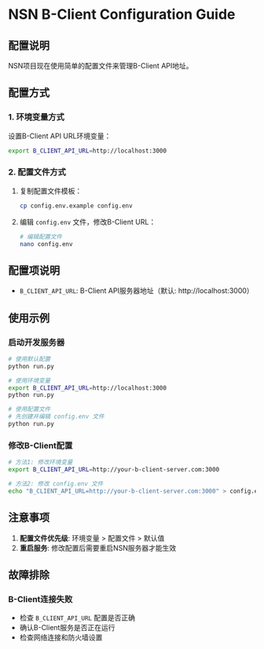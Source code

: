 # NSN B-Client Configuration Guide

## 配置说明

NSN项目现在使用简单的配置文件来管理B-Client API地址。

## 配置方式

### 1. 环境变量方式

设置B-Client API URL环境变量：

```bash
export B_CLIENT_API_URL=http://localhost:3000
```

### 2. 配置文件方式

1. 复制配置文件模板：
   ```bash
   cp config.env.example config.env
   ```

2. 编辑 `config.env` 文件，修改B-Client URL：
   ```bash
   # 编辑配置文件
   nano config.env
   ```

## 配置项说明

- `B_CLIENT_API_URL`: B-Client API服务器地址（默认: http://localhost:3000）

## 使用示例

### 启动开发服务器
```bash
# 使用默认配置
python run.py

# 使用环境变量
export B_CLIENT_API_URL=http://localhost:3000
python run.py

# 使用配置文件
# 先创建并编辑 config.env 文件
python run.py
```

### 修改B-Client配置
```bash
# 方法1: 修改环境变量
export B_CLIENT_API_URL=http://your-b-client-server.com:3000

# 方法2: 修改 config.env 文件
echo "B_CLIENT_API_URL=http://your-b-client-server.com:3000" > config.env
```

## 注意事项

1. **配置文件优先级**: 环境变量 > 配置文件 > 默认值
2. **重启服务**: 修改配置后需要重启NSN服务器才能生效

## 故障排除

### B-Client连接失败
- 检查 `B_CLIENT_API_URL` 配置是否正确
- 确认B-Client服务是否正在运行
- 检查网络连接和防火墙设置

